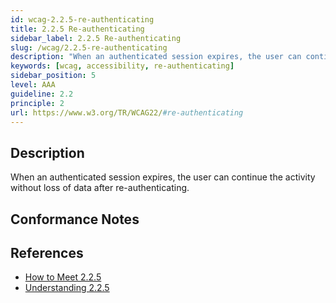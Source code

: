 ```yaml
---
id: wcag-2.2.5-re-authenticating
title: 2.2.5 Re-authenticating
sidebar_label: 2.2.5 Re-authenticating
slug: /wcag/2.2.5-re-authenticating
description: "When an authenticated session expires, the user can continue the activity without loss of data after re-authenticating."
keywords: [wcag, accessibility, re-authenticating]
sidebar_position: 5
level: AAA
guideline: 2.2
principle: 2
url: https://www.w3.org/TR/WCAG22/#re-authenticating
---
```


## Description

When an authenticated session expires, the user can continue the activity without loss of data after re-authenticating.

## Conformance Notes

<!-- Add your conformance notes and evaluation here -->

## References

- [How to Meet 2.2.5](https://www.w3.org/WAI/WCAG22/quickref/#re-authenticating)
- [Understanding 2.2.5](https://www.w3.org/WAI/WCAG22/Understanding/re-authenticating.html)



